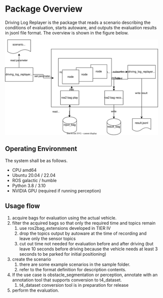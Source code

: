 # Package Overview

Driving Log Replayer is the package that reads a scenario describing the conditions of evaluation, starts autoware, and outputs the evaluation results in jsonl file format.
The overview is shown in the figure below.

![overview](images/overview.drawio.svg)

## Operating Environment

The system shall be as follows.

- CPU amd64
- Ubuntu 20.04 / 22.04
- ROS galactic / humble
- Python 3.8 / 3.10
- NVIDIA GPU (required if running perception)

## Usage flow

1. acquire bags for evaluation using the actual vehicle.
2. filter the acquired bags so that only the required time and topics remain
   1. use ros2bag_extensions developed in TIER IV
   2. drop the topics output by autoware at the time of recording and leave only the sensor topics
   3. cut out time not needed for evaluation before and after driving (but leave 10 seconds before driving because the vehicle needs at least 3 seconds to be parked for initial positioning)
3. create the scenario
   1. there are some example scenarios in the sample folder.
   2. refer to the format definition for description contents.
4. If the use case is obstacle_segmentation or perception, annotate with an annotation tool that supports conversion to t4_dataset.
   1. t4_dataset conversion tool is in preparation for release
5. perform the evaluation.
